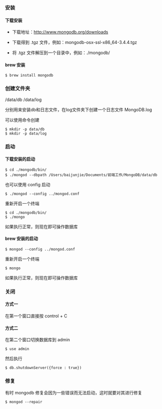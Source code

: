 ### 安装

#### 下载安装

- 下载地址：http://www.mongodb.org/downloads

- 下载得到 .tgz 文件，例如：mongodb-osx-ssl-x86_64-3.4.4.tgz

- 将 .tgz 文件解压到一个目录中，例如：./mongodb/

#### brew 安装

```shell
$ brew install mongodb
```



### 创建文件夹

/data/db
/data/log

分别用来安装db和日志文件，在log文件夹下创建一个日志文件 MongoDB.log

可以使用命令创建

```shell
$ mkdir -p data/db
$ mkdir -p data/log
```



### 启动

#### 下载安装的启动

```shell
$ cd ./mongodb/bin/
$ ./mongod --dbpath /Users/baijunjie/Documents/前端工作/MongoDB/data/db
```
也可以使用 config 启动

```shell
$ ./mongod --config ../mongod.conf
```

重新开启一个终端

```shell
$ cd ./mongodb/bin/
$ ./mongo
```
如果执行正常，则现在即可操作数据库

#### brew 安装的启动

```shell
$ mongod --config ../mongod.conf
```
重新开启一个终端
```shell
$ mongo
```

如果执行正常，则现在即可操作数据库



### 关闭

#### 方式一

在第一个窗口直接按 control + C

#### 方式二

在第二个窗口切换数据库到 admin
```shell
$ use admin
```
然后执行
```shell
$ db.shutdownServer({force : true})
```



### 修复

有时 mongodb 修复会因为一些错误而无法启动，这时就要对其进行修复
```shell
$ mongod --repair
```


